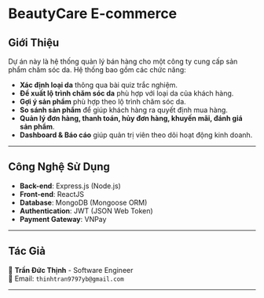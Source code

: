 # BeautyCare E-commerce 

## Giới Thiệu
Dự án này là hệ thống quản lý bán hàng cho một công ty cung cấp sản phẩm chăm sóc da. Hệ thống bao gồm các chức năng:
- **Xác định loại da** thông qua bài quiz trắc nghiệm.
- **Đề xuất lộ trình chăm sóc da** phù hợp với loại da của khách hàng.
- **Gợi ý sản phẩm** phù hợp theo lộ trình chăm sóc da.
- **So sánh sản phẩm** để giúp khách hàng ra quyết định mua hàng.
- **Quản lý đơn hàng, thanh toán, hủy đơn hàng, khuyến mãi, đánh giá sản phẩm**.
- **Dashboard & Báo cáo** giúp quản trị viên theo dõi hoạt động kinh doanh.

---

## Công Nghệ Sử Dụng
- **Back-end**: Express.js (Node.js)
- **Front-end**: ReactJS 
- **Database**: MongoDB (Mongoose ORM)
- **Authentication**: JWT (JSON Web Token)
- **Payment Gateway**: VNPay

---

## Tác Giả
🚀 **Trần Đức Thịnh** - Software Engineer  
📧 Email: `thinhtran9797yb@gmail.com`

---


